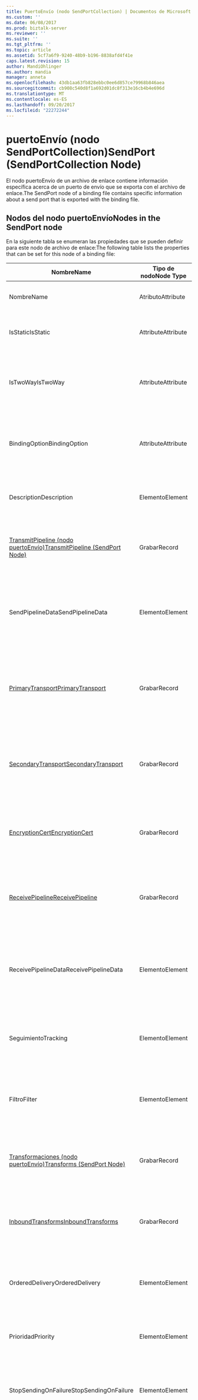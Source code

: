 ```yaml
---
title: PuertoEnvío (nodo SendPortCollection) | Documentos de Microsoft
ms.custom: ''
ms.date: 06/08/2017
ms.prod: biztalk-server
ms.reviewer: ''
ms.suite: ''
ms.tgt_pltfrm: ''
ms.topic: article
ms.assetid: 5cf7a6f9-9240-48b9-b196-8838afd4f41e
caps.latest.revision: 15
author: MandiOhlinger
ms.author: mandia
manager: anneta
ms.openlocfilehash: 43db1aa63fb828ebbc0ee6d857ce79968b846aea
ms.sourcegitcommit: cb908c540d8f1a692d01dc8f313e16cb4b4e696d
ms.translationtype: MT
ms.contentlocale: es-ES
ms.lasthandoff: 09/20/2017
ms.locfileid: "22272244"
---
```

# <a name="sendport-sendportcollection-node"></a><span data-ttu-id="0deb3-102">puertoEnvío (nodo SendPortCollection)</span><span class="sxs-lookup"><span data-stu-id="0deb3-102">SendPort (SendPortCollection Node)</span></span>
<span data-ttu-id="0deb3-103">El nodo puertoEnvío de un archivo de enlace contiene información específica acerca de un puerto de envío que se exporta con el archivo de enlace.</span><span class="sxs-lookup"><span data-stu-id="0deb3-103">The SendPort node of a binding file contains specific information about a send port that is exported with the binding file.</span></span>  
  
## <a name="nodes-in-the-sendport-node"></a><span data-ttu-id="0deb3-104">Nodos del nodo puertoEnvío</span><span class="sxs-lookup"><span data-stu-id="0deb3-104">Nodes in the SendPort node</span></span>  
 <span data-ttu-id="0deb3-105">En la siguiente tabla se enumeran las propiedades que se pueden definir para este nodo de archivo de enlace:</span><span class="sxs-lookup"><span data-stu-id="0deb3-105">The following table lists the properties that can be set for this node of a binding file:</span></span>  
  
|<span data-ttu-id="0deb3-106">**Nombre**</span><span class="sxs-lookup"><span data-stu-id="0deb3-106">**Name**</span></span>|<span data-ttu-id="0deb3-107">**Tipo de nodo**</span><span class="sxs-lookup"><span data-stu-id="0deb3-107">**Node Type**</span></span>|<span data-ttu-id="0deb3-108">**Tipo de datos**</span><span class="sxs-lookup"><span data-stu-id="0deb3-108">**Data Type**</span></span>|<span data-ttu-id="0deb3-109">**Description**</span><span class="sxs-lookup"><span data-stu-id="0deb3-109">**Description**</span></span>|<span data-ttu-id="0deb3-110">**Restricciones**</span><span class="sxs-lookup"><span data-stu-id="0deb3-110">**Restrictions**</span></span>|<span data-ttu-id="0deb3-111">**Comentarios**</span><span class="sxs-lookup"><span data-stu-id="0deb3-111">**Comments**</span></span>|  
|--------------|-------------------|-------------------|---------------------|----------------------|------------------|  
|<span data-ttu-id="0deb3-112">Nombre</span><span class="sxs-lookup"><span data-stu-id="0deb3-112">Name</span></span>|<span data-ttu-id="0deb3-113">Atributo</span><span class="sxs-lookup"><span data-stu-id="0deb3-113">Attribute</span></span>|<span data-ttu-id="0deb3-114">xs:string</span><span class="sxs-lookup"><span data-stu-id="0deb3-114">xs:string</span></span>|<span data-ttu-id="0deb3-115">Especifica el nombre del puerto de envío.</span><span class="sxs-lookup"><span data-stu-id="0deb3-115">Specifies the name of the send port.</span></span>|<span data-ttu-id="0deb3-116">No requerido</span><span class="sxs-lookup"><span data-stu-id="0deb3-116">Not required</span></span>|<span data-ttu-id="0deb3-117">Valor predeterminado: vacío</span><span class="sxs-lookup"><span data-stu-id="0deb3-117">Default value: empty</span></span>|  
|<span data-ttu-id="0deb3-118">IsStatic</span><span class="sxs-lookup"><span data-stu-id="0deb3-118">IsStatic</span></span>|<span data-ttu-id="0deb3-119">Attribute</span><span class="sxs-lookup"><span data-stu-id="0deb3-119">Attribute</span></span>|<span data-ttu-id="0deb3-120">xs:boolean</span><span class="sxs-lookup"><span data-stu-id="0deb3-120">xs:boolean</span></span>|<span data-ttu-id="0deb3-121">Determina si el puerto de envío es estático o dinámico.</span><span class="sxs-lookup"><span data-stu-id="0deb3-121">Specifies whether the send port is static or dynamic.</span></span>|<span data-ttu-id="0deb3-122">Necesario</span><span class="sxs-lookup"><span data-stu-id="0deb3-122">Required</span></span>|<span data-ttu-id="0deb3-123">Valor predeterminado: ninguno</span><span class="sxs-lookup"><span data-stu-id="0deb3-123">Default value: none</span></span>|  
|<span data-ttu-id="0deb3-124">IsTwoWay</span><span class="sxs-lookup"><span data-stu-id="0deb3-124">IsTwoWay</span></span>|<span data-ttu-id="0deb3-125">Attribute</span><span class="sxs-lookup"><span data-stu-id="0deb3-125">Attribute</span></span>|<span data-ttu-id="0deb3-126">xs:boolean</span><span class="sxs-lookup"><span data-stu-id="0deb3-126">xs:boolean</span></span>|<span data-ttu-id="0deb3-127">Especifica si el puerto de envío es unidireccional o de petición-respuesta (bidireccional).</span><span class="sxs-lookup"><span data-stu-id="0deb3-127">Specifies whether the send port is one way or is solicit-response (two way).</span></span>|<span data-ttu-id="0deb3-128">Necesario</span><span class="sxs-lookup"><span data-stu-id="0deb3-128">Required</span></span>|<span data-ttu-id="0deb3-129">Valor predeterminado: ninguno</span><span class="sxs-lookup"><span data-stu-id="0deb3-129">Default value: none</span></span><br /><br /> <span data-ttu-id="0deb3-130">Los valores posibles son en el **MSBTS_SendPort.IsTwoWay propiedad (WMI)**.</span><span class="sxs-lookup"><span data-stu-id="0deb3-130">Possible values are in the **MSBTS_SendPort.IsTwoWay Property (WMI)**.</span></span>|  
|<span data-ttu-id="0deb3-131">BindingOption</span><span class="sxs-lookup"><span data-stu-id="0deb3-131">BindingOption</span></span>|<span data-ttu-id="0deb3-132">Attribute</span><span class="sxs-lookup"><span data-stu-id="0deb3-132">Attribute</span></span>|<span data-ttu-id="0deb3-133">xs:int</span><span class="sxs-lookup"><span data-stu-id="0deb3-133">xs:int</span></span>|<span data-ttu-id="0deb3-134">Especifica el tipo de enlace del puerto de orquestación.</span><span class="sxs-lookup"><span data-stu-id="0deb3-134">Specifies the type of binding for the orchestration port.</span></span>|<span data-ttu-id="0deb3-135">Necesario</span><span class="sxs-lookup"><span data-stu-id="0deb3-135">Required</span></span>|<span data-ttu-id="0deb3-136">Valor predeterminado: ninguno</span><span class="sxs-lookup"><span data-stu-id="0deb3-136">Default value: none</span></span><br /><br /> <span data-ttu-id="0deb3-137">Los valores posibles son en el **Microsoft.BizTalk.ExplorerOM.BindingType** enumeración.</span><span class="sxs-lookup"><span data-stu-id="0deb3-137">Possible values are in the  **Microsoft.BizTalk.ExplorerOM.BindingType** enumeration.</span></span>|  
|<span data-ttu-id="0deb3-138">Description</span><span class="sxs-lookup"><span data-stu-id="0deb3-138">Description</span></span>|<span data-ttu-id="0deb3-139">Elemento</span><span class="sxs-lookup"><span data-stu-id="0deb3-139">Element</span></span>|<span data-ttu-id="0deb3-140">xs:string</span><span class="sxs-lookup"><span data-stu-id="0deb3-140">xs:string</span></span>|<span data-ttu-id="0deb3-141">Especifica una descripción para el puerto de envío.</span><span class="sxs-lookup"><span data-stu-id="0deb3-141">Specifies a description for the send port.</span></span>|<span data-ttu-id="0deb3-142">Necesario</span><span class="sxs-lookup"><span data-stu-id="0deb3-142">Required</span></span>|<span data-ttu-id="0deb3-143">Valor predeterminado: vacío</span><span class="sxs-lookup"><span data-stu-id="0deb3-143">Default value: empty</span></span>|  
|[<span data-ttu-id="0deb3-144">TransmitPipeline (nodo puertoEnvío)</span><span class="sxs-lookup"><span data-stu-id="0deb3-144">TransmitPipeline (SendPort Node)</span></span>](../core/transmitpipeline-sendport-node.md)|<span data-ttu-id="0deb3-145">Grabar</span><span class="sxs-lookup"><span data-stu-id="0deb3-145">Record</span></span>|<span data-ttu-id="0deb3-146">PipelineRef (ComplexType)</span><span class="sxs-lookup"><span data-stu-id="0deb3-146">PipelineRef (ComplexType)</span></span>|<span data-ttu-id="0deb3-147">Especifica la canalización de envío asociada al puerto de envío.</span><span class="sxs-lookup"><span data-stu-id="0deb3-147">Specifies the send pipeline associated with the send port.</span></span>|<span data-ttu-id="0deb3-148">No requerido</span><span class="sxs-lookup"><span data-stu-id="0deb3-148">Not required</span></span>|<span data-ttu-id="0deb3-149">Valor predeterminado: ninguno</span><span class="sxs-lookup"><span data-stu-id="0deb3-149">Default value: none</span></span>|  
|<span data-ttu-id="0deb3-150">SendPipelineData</span><span class="sxs-lookup"><span data-stu-id="0deb3-150">SendPipelineData</span></span>|<span data-ttu-id="0deb3-151">Elemento</span><span class="sxs-lookup"><span data-stu-id="0deb3-151">Element</span></span>|<span data-ttu-id="0deb3-152">xs:string</span><span class="sxs-lookup"><span data-stu-id="0deb3-152">xs:string</span></span>|<span data-ttu-id="0deb3-153">Especifica la configuración personalizada correspondiente a esta instancia del uso de la canalización.</span><span class="sxs-lookup"><span data-stu-id="0deb3-153">Specifies the custom configuration specific to this instance of the usage of the pipeline.</span></span>|<span data-ttu-id="0deb3-154">No requerido</span><span class="sxs-lookup"><span data-stu-id="0deb3-154">Not required</span></span>|<span data-ttu-id="0deb3-155">Valor predeterminado: vacío.</span><span class="sxs-lookup"><span data-stu-id="0deb3-155">Default value: empty.</span></span>|  
|[<span data-ttu-id="0deb3-156">PrimaryTransport</span><span class="sxs-lookup"><span data-stu-id="0deb3-156">PrimaryTransport</span></span>](../core/primarytransport-sendport-node.md)|<span data-ttu-id="0deb3-157">Grabar</span><span class="sxs-lookup"><span data-stu-id="0deb3-157">Record</span></span>|<span data-ttu-id="0deb3-158">TransportInfo (ComplexType)</span><span class="sxs-lookup"><span data-stu-id="0deb3-158">TransportInfo (ComplexType)</span></span>|<span data-ttu-id="0deb3-159">Especifica información sobre el transporte principal que el puerto de envío está configurado para utilizar.</span><span class="sxs-lookup"><span data-stu-id="0deb3-159">Specifies information about the primary transport that the send port is configured to use.</span></span>|<span data-ttu-id="0deb3-160">No requerido</span><span class="sxs-lookup"><span data-stu-id="0deb3-160">Not required</span></span>|<span data-ttu-id="0deb3-161">Valor predeterminado: ninguno</span><span class="sxs-lookup"><span data-stu-id="0deb3-161">Default value: none</span></span>|  
|[<span data-ttu-id="0deb3-162">SecondaryTransport</span><span class="sxs-lookup"><span data-stu-id="0deb3-162">SecondaryTransport</span></span>](../core/secondarytransport-sendport-node.md)|<span data-ttu-id="0deb3-163">Grabar</span><span class="sxs-lookup"><span data-stu-id="0deb3-163">Record</span></span>|<span data-ttu-id="0deb3-164">TransportInfo (ComplexType)</span><span class="sxs-lookup"><span data-stu-id="0deb3-164">TransportInfo (ComplexType)</span></span>|<span data-ttu-id="0deb3-165">Especifica información sobre el transporte secundario que el puerto de envío está configurado para utilizar.</span><span class="sxs-lookup"><span data-stu-id="0deb3-165">Specifies information about the secondary transport that the send port is configured to use.</span></span>|<span data-ttu-id="0deb3-166">No requerido</span><span class="sxs-lookup"><span data-stu-id="0deb3-166">Not required</span></span>|<span data-ttu-id="0deb3-167">Valor predeterminado: ninguno</span><span class="sxs-lookup"><span data-stu-id="0deb3-167">Default value: none</span></span>|  
|[<span data-ttu-id="0deb3-168">EncryptionCert</span><span class="sxs-lookup"><span data-stu-id="0deb3-168">EncryptionCert</span></span>](../core/encryptioncert-sendport-node.md)|<span data-ttu-id="0deb3-169">Grabar</span><span class="sxs-lookup"><span data-stu-id="0deb3-169">Record</span></span>|<span data-ttu-id="0deb3-170">CertificateInfo (ComplexType)</span><span class="sxs-lookup"><span data-stu-id="0deb3-170">CertificateInfo (ComplexType)</span></span>|<span data-ttu-id="0deb3-171">Especifica información sobre el certificado de cifrado utilizado con el puerto de envío.</span><span class="sxs-lookup"><span data-stu-id="0deb3-171">Specifies information about the encryption certificate used with the send port.</span></span>|<span data-ttu-id="0deb3-172">No requerido</span><span class="sxs-lookup"><span data-stu-id="0deb3-172">Not required</span></span>|<span data-ttu-id="0deb3-173">Valor predeterminado: ninguno</span><span class="sxs-lookup"><span data-stu-id="0deb3-173">Default value: none</span></span>|  
|[<span data-ttu-id="0deb3-174">ReceivePipeline</span><span class="sxs-lookup"><span data-stu-id="0deb3-174">ReceivePipeline</span></span>](../core/receivepipeline-sendport-node.md)|<span data-ttu-id="0deb3-175">Grabar</span><span class="sxs-lookup"><span data-stu-id="0deb3-175">Record</span></span>|<span data-ttu-id="0deb3-176">PipelineRef (ComplexType)</span><span class="sxs-lookup"><span data-stu-id="0deb3-176">PipelineRef (ComplexType)</span></span>|<span data-ttu-id="0deb3-177">Especifica información sobre cualquier canalización de recepción utilizada con el puerto de envío.</span><span class="sxs-lookup"><span data-stu-id="0deb3-177">Specifies information about any receive pipelines used with the send port.</span></span>|<span data-ttu-id="0deb3-178">No requerido</span><span class="sxs-lookup"><span data-stu-id="0deb3-178">Not required</span></span>|<span data-ttu-id="0deb3-179">Valor predeterminado: ninguno</span><span class="sxs-lookup"><span data-stu-id="0deb3-179">Default value: none</span></span>|  
|<span data-ttu-id="0deb3-180">ReceivePipelineData</span><span class="sxs-lookup"><span data-stu-id="0deb3-180">ReceivePipelineData</span></span>|<span data-ttu-id="0deb3-181">Elemento</span><span class="sxs-lookup"><span data-stu-id="0deb3-181">Element</span></span>|<span data-ttu-id="0deb3-182">xs:string</span><span class="sxs-lookup"><span data-stu-id="0deb3-182">xs:string</span></span>|<span data-ttu-id="0deb3-183">Especifica la configuración personalizada correspondiente a esta instancia del uso de la canalización.</span><span class="sxs-lookup"><span data-stu-id="0deb3-183">Specifies the custom configuration specific to this instance of the usage of the pipeline.</span></span>|<span data-ttu-id="0deb3-184">Necesario</span><span class="sxs-lookup"><span data-stu-id="0deb3-184">Required</span></span>|<span data-ttu-id="0deb3-185">Valor predeterminado: vacío</span><span class="sxs-lookup"><span data-stu-id="0deb3-185">Default value: empty</span></span>|  
|<span data-ttu-id="0deb3-186">Seguimiento</span><span class="sxs-lookup"><span data-stu-id="0deb3-186">Tracking</span></span>|<span data-ttu-id="0deb3-187">Elemento</span><span class="sxs-lookup"><span data-stu-id="0deb3-187">Element</span></span>|<span data-ttu-id="0deb3-188">xs:int</span><span class="sxs-lookup"><span data-stu-id="0deb3-188">xs:int</span></span>|<span data-ttu-id="0deb3-189">Especifica el nivel de seguimiento de documentos correspondiente al puerto de envío.</span><span class="sxs-lookup"><span data-stu-id="0deb3-189">Specifies the level of document tracking for the send port</span></span>|<span data-ttu-id="0deb3-190">Necesario</span><span class="sxs-lookup"><span data-stu-id="0deb3-190">Required</span></span>|<span data-ttu-id="0deb3-191">Valor predeterminado: ninguno</span><span class="sxs-lookup"><span data-stu-id="0deb3-191">Default value: none</span></span><br /><br /> <span data-ttu-id="0deb3-192">Los valores posibles son en el **Microsoft.BizTalk.ExplorerOM.TrackingTypes** enumeración.</span><span class="sxs-lookup"><span data-stu-id="0deb3-192">Possible values are in the  **Microsoft.BizTalk.ExplorerOM.TrackingTypes** enumeration.</span></span>|  
|<span data-ttu-id="0deb3-193">Filtro</span><span class="sxs-lookup"><span data-stu-id="0deb3-193">Filter</span></span>|<span data-ttu-id="0deb3-194">Elemento</span><span class="sxs-lookup"><span data-stu-id="0deb3-194">Element</span></span>|<span data-ttu-id="0deb3-195">xs:string</span><span class="sxs-lookup"><span data-stu-id="0deb3-195">xs:string</span></span>|<span data-ttu-id="0deb3-196">Especifica el nombre de la expresión de filtro opcional utilizada en este puerto de envío.</span><span class="sxs-lookup"><span data-stu-id="0deb3-196">Specifies the name of the optional filter expression used on this send port.</span></span>|<span data-ttu-id="0deb3-197">Necesario</span><span class="sxs-lookup"><span data-stu-id="0deb3-197">Required</span></span>|<span data-ttu-id="0deb3-198">Valor predeterminado: vacío</span><span class="sxs-lookup"><span data-stu-id="0deb3-198">Default value: empty</span></span><br /><br /> <span data-ttu-id="0deb3-199">Los valores posibles son en el **propiedad MSBTS_SendPort.Filter (WMI)**</span><span class="sxs-lookup"><span data-stu-id="0deb3-199">Possible values are in the **MSBTS_SendPort.Filter Property (WMI)**</span></span>|  
|[<span data-ttu-id="0deb3-200">Transformaciones (nodo puertoEnvío)</span><span class="sxs-lookup"><span data-stu-id="0deb3-200">Transforms (SendPort Node)</span></span>](../core/transforms-sendport-node.md)|<span data-ttu-id="0deb3-201">Grabar</span><span class="sxs-lookup"><span data-stu-id="0deb3-201">Record</span></span>|<span data-ttu-id="0deb3-202">ArrayOfTransform (ComplexType)</span><span class="sxs-lookup"><span data-stu-id="0deb3-202">ArrayOfTransform (ComplexType)</span></span>|<span data-ttu-id="0deb3-203">Especifica la colección de transformaciones de salida de un puerto de envío unidireccional.</span><span class="sxs-lookup"><span data-stu-id="0deb3-203">Specifies the collection of outbound transforms of a one way send port.</span></span>|<span data-ttu-id="0deb3-204">No requerido</span><span class="sxs-lookup"><span data-stu-id="0deb3-204">Not required</span></span>|<span data-ttu-id="0deb3-205">Valor predeterminado: ninguno</span><span class="sxs-lookup"><span data-stu-id="0deb3-205">Default value: none</span></span>|  
|[<span data-ttu-id="0deb3-206">InboundTransforms</span><span class="sxs-lookup"><span data-stu-id="0deb3-206">InboundTransforms</span></span>](../core/inboundtransforms-sendport-node.md)|<span data-ttu-id="0deb3-207">Grabar</span><span class="sxs-lookup"><span data-stu-id="0deb3-207">Record</span></span>|<span data-ttu-id="0deb3-208">ArrayOfTransform (ComplexType)</span><span class="sxs-lookup"><span data-stu-id="0deb3-208">ArrayOfTransform (ComplexType)</span></span>|<span data-ttu-id="0deb3-209">Especifica la colección de transformaciones de entrada de un puerto de envío bidireccional.</span><span class="sxs-lookup"><span data-stu-id="0deb3-209">Specifies the collection of inbound transforms of a two-way send port.</span></span>|<span data-ttu-id="0deb3-210">No requerido</span><span class="sxs-lookup"><span data-stu-id="0deb3-210">Not required</span></span>|<span data-ttu-id="0deb3-211">Valor predeterminado: ninguno</span><span class="sxs-lookup"><span data-stu-id="0deb3-211">Default value: none</span></span>|  
|<span data-ttu-id="0deb3-212">OrderedDelivery</span><span class="sxs-lookup"><span data-stu-id="0deb3-212">OrderedDelivery</span></span>|<span data-ttu-id="0deb3-213">Elemento</span><span class="sxs-lookup"><span data-stu-id="0deb3-213">Element</span></span>|<span data-ttu-id="0deb3-214">xs:boolean</span><span class="sxs-lookup"><span data-stu-id="0deb3-214">xs:boolean</span></span>|<span data-ttu-id="0deb3-215">Especifica si el puerto de envío ordena o no la entrega de mensajes.</span><span class="sxs-lookup"><span data-stu-id="0deb3-215">Specifies whether or not the send port orders the delivery of messages.</span></span>|<span data-ttu-id="0deb3-216">Necesario</span><span class="sxs-lookup"><span data-stu-id="0deb3-216">Required</span></span>|<span data-ttu-id="0deb3-217">Valor predeterminado: ninguno</span><span class="sxs-lookup"><span data-stu-id="0deb3-217">Default value: none</span></span><br /><br /> <span data-ttu-id="0deb3-218">Los valores posibles son en el **MSBTS_SendPort.OrderedDelivery propiedad (WMI)**</span><span class="sxs-lookup"><span data-stu-id="0deb3-218">Possible values are  in the **MSBTS_SendPort.OrderedDelivery Property (WMI)**</span></span>|  
|<span data-ttu-id="0deb3-219">Prioridad</span><span class="sxs-lookup"><span data-stu-id="0deb3-219">Priority</span></span>|<span data-ttu-id="0deb3-220">Elemento</span><span class="sxs-lookup"><span data-stu-id="0deb3-220">Element</span></span>|<span data-ttu-id="0deb3-221">xs:int</span><span class="sxs-lookup"><span data-stu-id="0deb3-221">xs:int</span></span>|<span data-ttu-id="0deb3-222">Especifica la prioridad del puerto de envío.</span><span class="sxs-lookup"><span data-stu-id="0deb3-222">Specifies the priority of the send port.</span></span>|<span data-ttu-id="0deb3-223">Necesario</span><span class="sxs-lookup"><span data-stu-id="0deb3-223">Required</span></span>|<span data-ttu-id="0deb3-224">Valor predeterminado: 5</span><span class="sxs-lookup"><span data-stu-id="0deb3-224">Default value: 5</span></span><br /><br /> <span data-ttu-id="0deb3-225">Los valores posibles son en el **MSBTS_SendPort.Priority propiedad (WMI)**</span><span class="sxs-lookup"><span data-stu-id="0deb3-225">Possible values are in the **MSBTS_SendPort.Priority Property (WMI)**</span></span>|  
|<span data-ttu-id="0deb3-226">StopSendingOnFailure</span><span class="sxs-lookup"><span data-stu-id="0deb3-226">StopSendingOnFailure</span></span>|<span data-ttu-id="0deb3-227">Elemento</span><span class="sxs-lookup"><span data-stu-id="0deb3-227">Element</span></span>|<span data-ttu-id="0deb3-228">xs:boolean</span><span class="sxs-lookup"><span data-stu-id="0deb3-228">xs:boolean</span></span>|<span data-ttu-id="0deb3-229">Especifica si el puerto de envío deja o no de enviar mensajes cuando se produce un error.</span><span class="sxs-lookup"><span data-stu-id="0deb3-229">Specifies whether or not the send port stops sending messages on a failure.</span></span>|<span data-ttu-id="0deb3-230">Necesario</span><span class="sxs-lookup"><span data-stu-id="0deb3-230">Required</span></span>|<span data-ttu-id="0deb3-231">Valor predeterminado: ninguno</span><span class="sxs-lookup"><span data-stu-id="0deb3-231">Default value: none</span></span><br /><br /> <span data-ttu-id="0deb3-232">Los valores posibles son en el **MSBTS_SendPort.StopSendingOnFailure propiedad (WMI)**</span><span class="sxs-lookup"><span data-stu-id="0deb3-232">Possible values are in the **MSBTS_SendPort.StopSendingOnFailure Property (WMI)**</span></span>|  
|<span data-ttu-id="0deb3-233">RouteFailedMessage</span><span class="sxs-lookup"><span data-stu-id="0deb3-233">RouteFailedMessage</span></span>|<span data-ttu-id="0deb3-234">Elemento</span><span class="sxs-lookup"><span data-stu-id="0deb3-234">Element</span></span>|<span data-ttu-id="0deb3-235">xs:boolean</span><span class="sxs-lookup"><span data-stu-id="0deb3-235">xs:boolean</span></span>|<span data-ttu-id="0deb3-236">Especifica si los mensajes con errores se enrutan o no a los suscriptores de mensajes con errores.</span><span class="sxs-lookup"><span data-stu-id="0deb3-236">Specifies whether or not failed messages are routed to failed message subscribers.</span></span>|<span data-ttu-id="0deb3-237">Necesario</span><span class="sxs-lookup"><span data-stu-id="0deb3-237">Required</span></span>|<span data-ttu-id="0deb3-238">Valor predeterminado: ninguno</span><span class="sxs-lookup"><span data-stu-id="0deb3-238">Default value: none</span></span><br /><br /> <span data-ttu-id="0deb3-239">Los valores posibles son en el **MSBTS_SendPort.RouteFailedMessage propiedad (WMI)**</span><span class="sxs-lookup"><span data-stu-id="0deb3-239">Possible values are in the **MSBTS_SendPort.RouteFailedMessage Property (WMI)**</span></span>|  
|<span data-ttu-id="0deb3-240">ApplicationName</span><span class="sxs-lookup"><span data-stu-id="0deb3-240">ApplicationName</span></span>|<span data-ttu-id="0deb3-241">Elemento</span><span class="sxs-lookup"><span data-stu-id="0deb3-241">Element</span></span>|<span data-ttu-id="0deb3-242">xs:string</span><span class="sxs-lookup"><span data-stu-id="0deb3-242">xs:string</span></span>|<span data-ttu-id="0deb3-243">Especifica el nombre de la aplicación asociada al puerto de envío.</span><span class="sxs-lookup"><span data-stu-id="0deb3-243">Specifies the name of the application associated with the send port.</span></span>|<span data-ttu-id="0deb3-244">Necesario</span><span class="sxs-lookup"><span data-stu-id="0deb3-244">Required</span></span>|<span data-ttu-id="0deb3-245">Valor predeterminado: vacío</span><span class="sxs-lookup"><span data-stu-id="0deb3-245">Default value: empty</span></span><br /><br /> <span data-ttu-id="0deb3-246">Los valores posibles son en el **ISSOMapping.ApplicationName (propiedad)** [!INCLUDE[ui-guidance-developers-reference](../includes/ui-guidance-developers-reference.md)].</span><span class="sxs-lookup"><span data-stu-id="0deb3-246">Possible values are in the **ISSOMapping.ApplicationName Property** [!INCLUDE[ui-guidance-developers-reference](../includes/ui-guidance-developers-reference.md)].</span></span>|

## <a name="see-also"></a><span data-ttu-id="0deb3-247">Vea también</span><span class="sxs-lookup"><span data-stu-id="0deb3-247">See also</span></span>
<span data-ttu-id="0deb3-248">Para obtener más información sobre estas propiedades [!INCLUDE[ui-guidance-developers-reference](../includes/ui-guidance-developers-reference.md)].</span><span class="sxs-lookup"><span data-stu-id="0deb3-248">More details on the these properties [!INCLUDE[ui-guidance-developers-reference](../includes/ui-guidance-developers-reference.md)].</span></span>